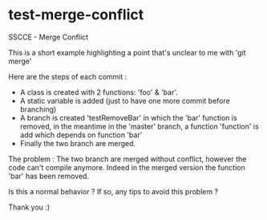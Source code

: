 # test-merge-conflict
SSCCE - Merge Conflict

This is a short example highlighting a point that's unclear to me with 'git merge'

Here are the steps of each commit : 
- A class is created with 2 functions: 'foo' & 'bar'.
- A static variable is added (just to have one more commit before branching)
- A branch is created 'testRemoveBar' in which the 'bar' function is removed, 
  in the meantime in the 'master' branch, a function 'function' is add which depends on function 'bar'
- Finally the two branch are merged.

The problem : 
The two branch are merged without conflict, however the code can't compile anymore.
Indeed in the merged version the function 'bar' has been removed.

Is this a normal behavior ? If so, any tips to avoid this problem ?

Thank you :)
